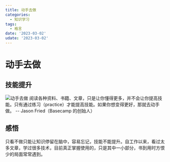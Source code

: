 ```yaml
---
title: 动手去做
categories:
  - 知识学习
tags:
  - 格言
date: '2023-03-02'
udate: '2023-03-02'
---
```

# 动手去做

## 技能提升
![动手去做](/img/dsqz.jpg)
阅读各种资料、书籍、文章，只是让你懂得更多，并不会让你提高技能。只有通过练习（practice）才能提高技能。如果你想变得更好，那就去动手做。 -- Jason Fried（Basecamp 的创始人）

<!-- more -->
## 感悟
只看不做只能让知识停留在脑中，容易忘记，技能不能提升。自工作以来，看过太多文章，学过很多技术，目前真正掌握使用的，只是其中一小部分，书到用时方恨少的局面常常遇到。

